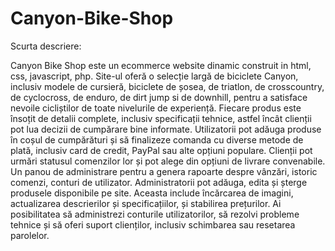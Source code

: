 # Canyon-Bike-Shop

Scurta descriere:

Canyon Bike Shop este un ecommerce website dinamic construit in html, css, javascript, php.
Site-ul oferă o selecție largă de biciclete Canyon, inclusiv modele de cursieră, biciclete de șosea, de triatlon, de crosscountry, de cyclocross, de enduro, de dirt jump si de downhill, pentru a satisface nevoile cicliștilor de toate nivelurile de experiență. 
Fiecare produs este însoțit de detalii complete, inclusiv specificații tehnice, astfel încât clienții pot lua decizii de cumpărare bine informate.
Utilizatorii pot adăuga produse în coșul de cumpărături și să finalizeze comanda cu diverse metode de plată, inclusiv card de credit, PayPal sau alte opțiuni populare.
Clienții pot urmări statusul comenzilor lor și pot alege din opțiuni de livrare convenabile.
Un panou de administrare pentru a genera rapoarte despre vânzări, istoric comenzi, conturi de utilizator.
Administratorii pot adăuga, edita și șterge produsele disponibile pe site. Aceasta include încărcarea de imagini, actualizarea descrierilor și specificațiilor, și stabilirea prețurilor.
Ai posibilitatea să administrezi conturile utilizatorilor, să rezolvi probleme tehnice și să oferi suport clienților, inclusiv schimbarea sau resetarea parolelor.
